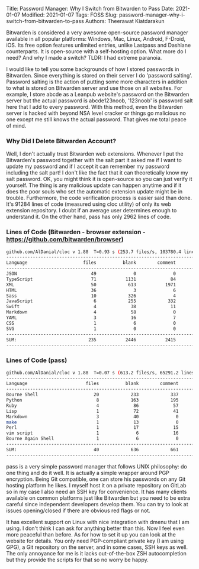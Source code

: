 Title: Password Manager: Why I Switch from Bitwarden to Pass
Date: 2021-01-07
Modified: 2021-01-07
Tags: FOSS
Slug: password-manager-why-i-switch-from-bitwarden-to-pass
Authors: Theerawat Kiatdarakun

Bitwarden is considered a very awesome open-source password manager available in all popular platforms: Windows, Mac, Linux, Android, F-Droid, iOS. Its free option features unlimited entries, unlike Lastpass and Dashlane counterparts. It is open-source with a self-hosting option. What more do I need? And why I made a switch? TLDR: I had extreme paranoia.

I would like to tell you some backgrounds of how I stored passwords in Bitwarden. Since everything is stored on their server I do 'password salting'. Password salting is the action of putting some more characters in addition to what is stored on Bitwarden server and use those on all websites. For example, I store abcde as a Leanpub website's password on the Bitwarden server but the actual password is abcde123noob, '123noob' is password salt here that I add to every password. With this method, even the Bitwarden server is hacked with beyond NSA level cracker or things go malicious no one except me still knows the actual password. That gives me total peace of mind.

### Why Did I Delete Bitwarden Account?
Well, I don't actually trust Bitwarden web extensions. Whenever I put the Bitwarden's password together with the salt part it asked me if I want to update my password and if I accept it can remember my password including the salt part! I don't like the fact that it can theoretically know my salt password. OK, you might think it is open-source so you can just verify it yourself. The thing is any malicious update can happen anytime and if it does the poor souls who set the automatic extension update might be in trouble. Furthermore, the code verification process is easier said than done. It's 91284 lines of code (measured using cloc utility) of only its web extension repository. I doubt if an average user determines enough to understand it. On the other hand, pass has only 2962 lines of code.

### Lines of Code (Bitwarden - browser extension - https://github.com/bitwarden/browser)
```bash
github.com/AlDanial/cloc v 1.88  T=0.93 s (253.7 files/s, 103780.4 lines/s)
-------------------------------------------------------------------------------
Language                     files          blank        comment           code
-------------------------------------------------------------------------------
JSON                            49              0              0          72084
TypeScript                      71           1131             84           7850
XML                             50            613           1971           4826
HTML                            36              3              6           2574
Sass                            10            326              4           1644
JavaScript                       6            255            332           1512
Swift                            4             38             11            518
Markdown                         4             58              0            129
YAML                             3             16              7            115
CSS                              1              6              0             26
SVG                              1              0              0              6
-------------------------------------------------------------------------------
SUM:                           235           2446           2415          91284
-------------------------------------------------------------------------------
```

### Lines of Code (pass)
```bash
github.com/AlDanial/cloc v 1.88  T=0.07 s (613.2 files/s, 65291.2 lines/s)
--------------------------------------------------------------------------------
Language                      files          blank        comment           code
--------------------------------------------------------------------------------
Bourne Shell                     20            233            337           1457
Python                            8            163            195            621
Ruby                              4             86             57            387
Lisp                              1             72             41            269
Markdown                          3             40              0             68
make                              1             13              0             64
Perl                              1             17             15             47
vim script                        1              6             16             30
Bourne Again Shell                1              6              0             19
--------------------------------------------------------------------------------
SUM:                             40            636            661           2962
--------------------------------------------------------------------------------
```
pass is a very simple password manager that follows UNIX philosophy: do one thing and do it well. It is actually a simple wrapper around PGP encryption. Being Git compatible, one can store his passwords on any Git hosting platform he likes. I myself host it on a private repository on GitLab so in my case I also need an SSH key for convenience. It has many clients available on common platforms just like Bitwarden but you need to be extra careful since independent developers develop them. You can try to look at issues opening/closed if there are obvious red flags or not.

It has excellent support on Linux with nice integration with dmenu that I am using. I don't think I can ask for anything better than this. Now I feel even more peaceful than before. As for how to set it up you can look at the website for details. You only need PGP-compliant private key (I am using GPG), a Git repository on the server, and in some cases, SSH keys as well. The only annoyance for me is it lacks out-of-the-box ZSH autocompletion but they provide the scripts for that so no worry be happy.
